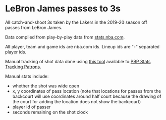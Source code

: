 # LeBron James passes to 3s

All catch-and-shoot 3s taken by the Lakers in the 2019-20 season off passes from LeBron James.

Data compiled from play-by-play data from [stats.nba.com](https://stats.nba.com/).

All player, team and game ids are nba.com ids. Lineup ids are "-" separated player ids.

Manual tracking of shot data done using [this tool](https://tracking.pbpstats.com/shots/nba) available to [PBP Stats Tracking Patrons](https://www.patreon.com/pbpstats).

Manual stats include:

* whether the shot was wide open
* x, y coordinates of pass location (note that locations for passes from the backcourt will use coordinates around half court because the drawing of the court for adding the location does not show the backcourt)
* player id of passer
* seconds remaining on the shot clock
